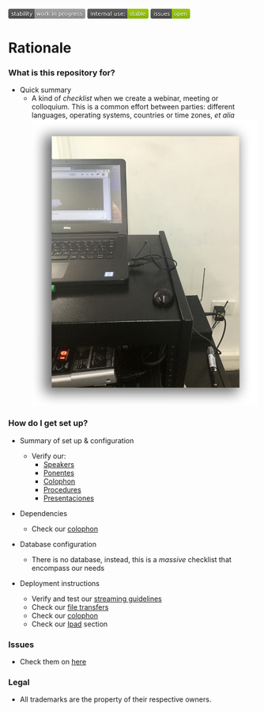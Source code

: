 ![stability-work_in_progress](images/477405737-stability_work_in_progress.png)
![internaluse-green](images/3847436881-internal_use_stable.png)
![issues-open](images/2944199103-issues_open.png)

# Rationale #

### What is this repository for? ###

* Quick summary
	- A kind of _checklist_ when we create a webinar, meeting or colloquium. This is a common effort between parties: different languages, operating systems, countries or time zones, _et alia_
 ![presentación.jpeg](images/1535152636-4240775973-IMG_0114.jpg)

### How do I get set up? ###

* Summary of set up & configuration
	- Verify our:
		* [Speakers](speakers.md)
		* [Ponentes](ponentes.md)
		* [Colophon](Colophon.md)
		* [Procedures](Procedures.md)
		* [Presentaciones](Presentaciones.md)

* Dependencies
	- Check our [colophon](Colophon.md)
* Database configuration
	- There is no database, instead, this is a _massive_ checklist that encompass our needs
* Deployment instructions
	- Verify and test our [streaming guidelines](streaming_guidelines.md)
	- Check our [file transfers](file_transfers.md)
	- Check our [colophon](Colophon.md)
	- Check our [Ipad](Ipad_stuff.md) section

### Issues ###

* Check them on [here](https://bitbucket.org/imhicihu/presentations-norms-checklist-proxies/issues)

### Legal ###

* All trademarks are the property of their respective owners. 
